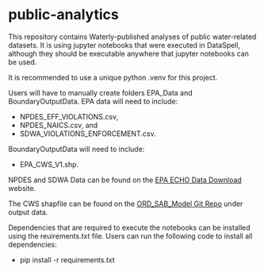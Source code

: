 # public-analytics
This repository contains Waterly-published analyses of public water-related datasets. It is using jupyter notebooks that were executed in DataSpell, although they should be executable anywhere that jupyter notebooks can be used. 

It is recommended to use a unique python .venv for this project.

Users will have to manually create folders EPA_Data and BoundaryOutputData. EPA data will need to include: 
- NPDES_EFF_VIOLATIONS.csv,
- NPDES_NAICS.csv, and
- SDWA_VIOLATIONS_ENFORCEMENT.csv.

BoundaryOutputData will need to include: 
- EPA_CWS_V1.shp.

NPDES and SDWA Data can be found on the [EPA ECHO Data Download](https://echo.epa.gov/tools/data-downloads) website. 

The CWS shapfile can be found on the [ORD_SAB_Model Git Repo](https://github.com/USEPA/ORD_SAB_Model/tree/main) under output data. 

Dependencies that are required to execute the notebooks can be installed using the reuirements.txt file. Users can run the following code to install all dependencies:

- pip install -r requirements.txt
